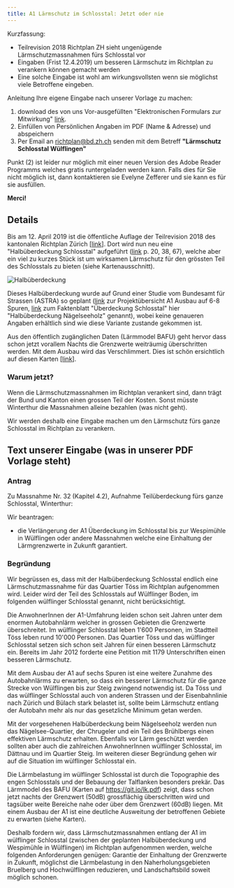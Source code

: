 ```yaml
---
title: A1 Lärmschutz im Schlosstal: Jetzt oder nie
---
```


Kurzfassung:
- Teilrevision 2018 Richtplan ZH sieht ungenügende
Lärmschutzmassnahmen fürs Schlosstal vor
- Eingaben (Frist 12.4.2019) um besseren Lärmschutz im
Richtplan zu verankern können gemacht werden
- Eine solche Eingabe ist wohl am wirkungsvollsten wenn sie möglichst viele
Betroffene eingeben.

Anleitung Ihre eigene Eingabe nach unserer Vorlage zu machen:
1. download des von uns Vor-ausgefüllten "Elektronischen Formulars zur
Mitwirkung" [link]().
2. Einfüllen von Persönlichen Angaben im PDF (Name & Adresse) und
  abspeichern
3. Per Email an [richtplan@bd.zh.ch](richtplan@bd.zh.ch) senden mit dem Betreff
  **"Lärmschutz Schlosstal Wülflingen"**

Punkt (2) ist leider nur möglich mit einer neuen Version des Adobe
Reader Programms welches gratis runtergeladen werden kann.  Falls dies
für Sie nicht möglich ist, dann kontaktieren sie Evelyne Zefferer <a
href="javascript:location='mailto:\u0065\u0077\u007a\u0040\u0067\u006d\u0078\u002e\u0063\u0068';void
0"><script
type="text/javascript">document.write('\u0065\u0077\u007a\u0040\u0067\u006d\u0078\u002e\u0063\u0068')</script></a>
und sie kann es für sie ausfüllen.

**Merci!**

## Details

Bis am 12. April 2019 ist die öffentliche Auflage der Teilrevision
2018 des kantonalen Richtplan Zürich
[[link](https://are.zh.ch/internet/baudirektion/are/de/raumplanung/richtplaene/kantonaler_richtplan/kt_richtplan_laufende_verfahren/krp_paket_2018.html)].
Dort wird nun neu eine "Halbüberdeckung Schlosstal" aufgeführt
([link](https://github.com/schlosstal/schlosstal.github.io/files/3025596/oeff_auflage_Richtplantext_RPP18.pdf)
p. 20, 38, 67), welche aber ein viel zu kurzes Stück ist um wirksamen
Lärmschutz für den grössten Teil des Schlosstals zu bieten (siehe Kartenausschnitt).

![Halbüberdeckung](https://user-images.githubusercontent.com/4098145/55277638-6f0dfc80-52fa-11e9-8fd2-f5aef077363f.png
 "vom Richtplan ZH 2018")

Dieses Halbüberdeckung wurde auf Grund einer Studie vom Bundesamt für
Strassen (ASTRA) so geplant
([link](https://www.astra.admin.ch/astra/de/home/themen/nationalstrassen/baustellen/nordostschweiz/a1-winterthur-toess-winterthur-ost-6-spurausbau/projektuebersicht.html)
zur Projektübersicht A1 Ausbau auf 6-8 Spuren,
[link](https://github.com/schlosstal/schlosstal.github.io/files/3025622/18_08_29_6SP_Faktenblatt_HUED_Nagelseeholz_V1.pdf)
zum Faktenblatt "Überdeckung Schlosstal" hier "Halbüberdeckung
Nägelseeholz" genannt), wobei keine genaueren Angaben erhältlich sind
wie diese Variante zustande gekommen ist.

Aus den öffentlich zugänglichen Daten (Lärmmodel BAFU) geht hervor
dass schon jetzt vorallem Nachts die Grenzwerte weiträumig
überschritten werden.  Mit dem Ausbau wird das Verschlimmert.  Dies
ist schön ersichtlich auf diesen Karten
[[link](https://github.com/schlosstal/schlosstal.github.io/files/3025740/laerm-karten-schlosstal.pdf)].

### Warum jetzt?

Wenn die Lärmschutzmassnahmen im Richtplan verankert sind, dann trägt
der Bund und Kanton einen grossen Teil der Kosten.  Sonst müsste
Winterthur die Massnahmen alleine bezahlen (was nicht geht).

Wir werden deshalb eine Eingabe machen um den Lärmschutz fürs ganze
Schlosstal im Richtplan zu verankern.

## Text unserer Eingabe (was in unserer PDF Vorlage steht)

### Antrag

Zu Massnahme Nr. 32 (Kapitel 4.2), Aufnahme Teilüberdeckung
fürs ganze Schlosstal, Winterthur:

Wir beantragen:
- die Verlängerung der A1 Überdeckung im Schlosstal bis zur Wespimühle
  in Wülflingen oder andere Massnahmen welche eine Einhaltung der
  Lärmgrenzwerte in Zukunft garantiert.

### Begründung

Wir begrüssen es, dass mit der Halbüberdeckung Schlosstal endlich
eine Lärmschutzmassnahme für das Quartier Töss im Richtplan
aufgenommen wird.  Leider wird der Teil des Schlosstals auf Wülflinger
Boden, im folgenden wülflinger Schlosstal genannt, nicht berücksichtigt.

Die AnwohnerInnen der A1-Umfahrung leiden schon seit Jahren unter dem
enormen Autobahnlärm welcher in grossen Gebieten die Grenzwerte
überschreitet. Im wülflinger Schlosstal leben 1'600 Personen, im
Stadtteil Töss leben rund 10'000 Personen. Das Quartier Töss und das
wülflinger Schlosstal setzen sich schon seit Jahren für einen besseren
Lärmschutz ein. Bereits im Jahr 2012 forderte eine Petition mit 1179
Unterschriften einen besseren Lärmschutz.

Mit dem Ausbau der A1 auf sechs Spuren ist eine weitere Zunahme des
Autobahnlärms zu erwarten, so dass ein besserer Lärmschutz für die
ganze Strecke von Wülflingen bis zur Steig zwingend notwendig ist. Da
Töss und das wülflinger Schlosstal auch von anderen Strassen und der
Eisenbahnlinie nach Zürich und Bülach stark belastet ist, sollte beim
Lärmschutz entlang der Autobahn mehr als nur das gesetzliche Minimum
getan werden.

Mit der vorgesehenen Halbüberdeckung beim Nägelseeholz werden nun das
Nägelsee-Quartier, der Chrugeler und ein Teil des Brühlbergs einen
effektiven Lärmschutz erhalten. Ebenfalls vor Lärm geschützt werden
sollten aber auch die zahlreichen AnwohnerInnen wülflinger Schlosstal,
im Dättnau und im Quartier Steig.  Im weiteren dieser Begründung gehen
wir auf die Situation im wülflinger Schlosstal ein.

Die Lärmbelastung im wülflinger Schlosstal ist durch die Topographie
des engen Schlosstals und der Bebauung der Talflanken besonders
prekär.  Das Lärmmodel des BAFU (Karten auf https://git.io/lk.pdf)
zeigt, dass schon jetzt nachts der Grenzwert (50dB) grossflächig
überschritten wird und tagsüber weite Bereiche nahe oder über dem
Grenzwert (60dB) liegen.  Mit einem Ausbau der A1 ist eine deutliche
Ausweitung der betroffenen Gebiete zu erwarten (siehe Karten).

Deshalb fordern wir, dass Lärmschutzmassnahmen entlang der A1 im
wülflinger Schlosstal (zwischen der geplanten Halbüberdeckung und
Wespimühle in Wülflingen) im Richtplan aufgenommen werden, welche
folgenden Anforderungen genügen: Garantie der Einhaltung der
Grenzwerte in Zukunft, möglichst die Lärmbelastung in den
Naherholungsgebieten Bruelberg und Hochwülflingen reduzieren, und
Landschaftsbild soweit möglich schonen.
